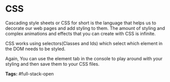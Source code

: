 # CSS
Cascading style sheets or CSS for short is the language that helps us to decorate our web pages and add styling to them. The amount of styling and complex animations and effects that you can create with CSS is infinite.

CSS works using selectors(Classes and Ids) which select which element in the DOM needs to be styled.

Again, You can use the element tab in the console to play around with your styling and then save them to your CSS files.

**Tags:** #full-stack-open